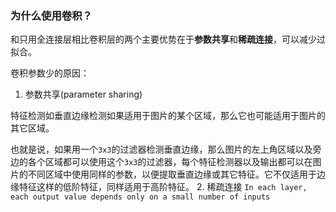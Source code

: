 ### 为什么使用卷积？
和只用全连接层相比卷积层的两个主要优势在于**参数共享**和**稀疏连接**，可以减少过拟合。

卷积参数少的原因：
1. 参数共享(parameter sharing)

特征检测如垂直边缘检测如果适用于图片的某个区域，那么它也可能适用于图片的其它区域。

也就是说，如果用一个`3x3`的过滤器检测垂直边缘，那么图片的左上角区域以及旁边的各个区域都可以使用这个`3x3`的过滤器，每个特征检测器以及输出都可以在图片的不同区域中使用同样的参数，以便提取垂直边缘或其它特征。它不仅适用于边缘特征这样的低阶特征，同样适用于高阶特征。
2. 稀疏连接
`In each layer, each output value depends only on a small number of inputs`


